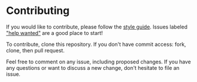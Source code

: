 # Contributing

If you would like to contribute, please follow the [style guide](STYLE.md).
Issues labeled
["help wanted"](https://github.com/ga-wdi-boston/meta/labels/help%20wanted) are
a good place to start!

To contribute, clone this repository. If you don't have commit access: fork,
clone, then pull request.

Feel free to comment on any issue, including proposed changes. If you have any
questions or want to discuss a new change, don't hesitate to file an issue.
